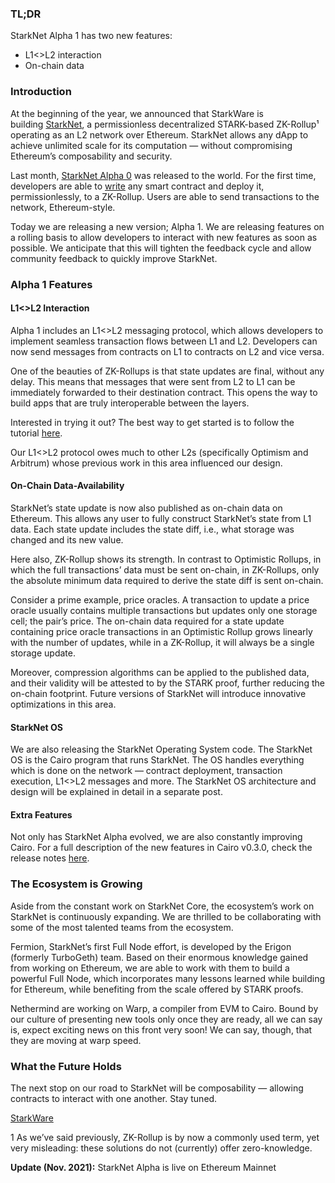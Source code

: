 ### TL;DR

StarkNet Alpha 1 has two new features:

* L1<>L2 interaction
* On-chain data

### Introduction

At the beginning of the year, we announced that StarkWare is building [StarkNet](https://starkware.co/product/starknet/), a permissionless decentralized STARK-based ZK-Rollup¹ operating as an L2 network over Ethereum. StarkNet allows any dApp to achieve unlimited scale for its computation — without compromising Ethereum’s composability and security.

Last month, [StarkNet Alpha 0](https://medium.com/starkware/starknet-planets-alpha-on-ropsten-e7494929cb95) was released to the world. For the first time, developers are able to [write](https://kobi.one/2021/07/14/stardrop.html) any smart contract and deploy it, permissionlessly, to a ZK-Rollup. Users are able to send transactions to the network, Ethereum-style.

Today we are releasing a new version; Alpha 1. We are releasing features on a rolling basis to allow developers to interact with new features as soon as possible. We anticipate that this will tighten the feedback cycle and allow community feedback to quickly improve StarkNet.

### **Alpha 1 Features**

#### L1<>L2 Interaction

Alpha 1 includes an L1<>L2 messaging protocol, which allows developers to implement seamless transaction flows between L1 and L2. Developers can now send messages from contracts on L1 to contracts on L2 and vice versa.

One of the beauties of ZK-Rollups is that state updates are final, without any delay. This means that messages that were sent from L2 to L1 can be immediately forwarded to their destination contract. This opens the way to build apps that are truly interoperable between the layers.

Interested in trying it out? The best way to get started is to follow the tutorial [here](https://www.cairo-lang.org/docs/hello_starknet/l1l2.html).

Our L1<>L2 protocol owes much to other L2s (specifically Optimism and Arbitrum) whose previous work in this area influenced our design.

#### On-Chain Data-Availability

StarkNet’s state update is now also published as on-chain data on Ethereum. This allows any user to fully construct StarkNet’s state from L1 data. Each state update includes the state diff, i.e., what storage was changed and its new value.

Here also, ZK-Rollup shows its strength. In contrast to Optimistic Rollups, in which the full transactions’ data must be sent on-chain, in ZK-Rollups, only the absolute minimum data required to derive the state diff is sent on-chain.

Consider a prime example, price oracles. A transaction to update a price oracle usually contains multiple transactions but updates only one storage cell; the pair’s price. The on-chain data required for a state update containing price oracle transactions in an Optimistic Rollup grows linearly with the number of updates, while in a ZK-Rollup, it will always be a single storage update.

Moreover, compression algorithms can be applied to the published data, and their validity will be attested to by the STARK proof, further reducing the on-chain footprint. Future versions of StarkNet will introduce innovative optimizations in this area.

#### StarkNet OS

We are also releasing the StarkNet Operating System code. The StarkNet OS is the Cairo program that runs StarkNet. The OS handles everything which is done on the network — contract deployment, transaction execution, L1<>L2 messages and more. The StarkNet OS architecture and design will be explained in detail in a separate post.

#### Extra Features

Not only has StarkNet Alpha evolved, we are also constantly improving Cairo. For a full description of the new features in Cairo v0.3.0, check the release notes [here](https://github.com/starkware-libs/cairo-lang/releases/tag/v0.3.0).

### The Ecosystem is Growing

Aside from the constant work on StarkNet Core, the ecosystem’s work on StarkNet is continuously expanding. We are thrilled to be collaborating with some of the most talented teams from the ecosystem.

Fermion, StarkNet’s first Full Node effort, is developed by the Erigon (formerly TurboGeth) team. Based on their enormous knowledge gained from working on Ethereum, we are able to work with them to build a powerful Full Node, which incorporates many lessons learned while building for Ethereum, while benefiting from the scale offered by STARK proofs.

Nethermind are working on Warp, a compiler from EVM to Cairo. Bound by our culture of presenting new tools only once they are ready, all we can say is, expect exciting news on this front very soon! We can say, though, that they are moving at warp speed.

### What the Future Holds

The next stop on our road to StarkNet will be composability — allowing contracts to interact with one another. Stay tuned.

[StarkWare](https://starkware.co/)

1 As we’ve said previously, ZK-Rollup is by now a commonly used term, yet very misleading: these solutions do not (currently) offer zero-knowledge.

**Update (Nov. 2021):** StarkNet Alpha is live on Ethereum Mainnet